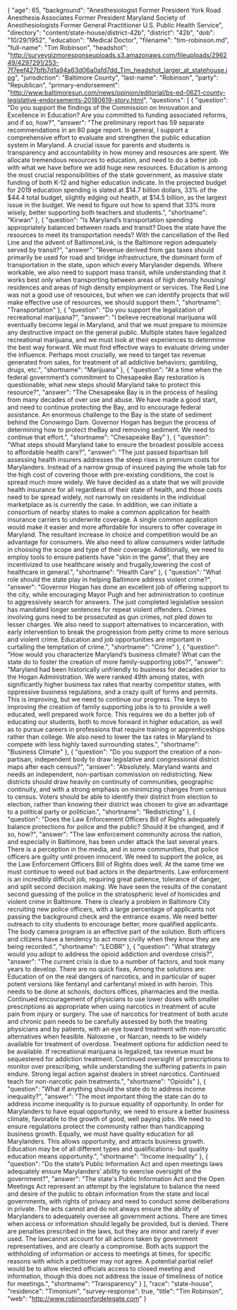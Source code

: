 {
  "age": 65,
  "background": "Anesthesiologist  Former President York Road Anesthesia Associates Former President Maryland Society of Anesthesiologists Former General Practitioner U.S. Public Health Service",
  "directory": "content/state-house/district-42b",
  "district": "42b",
  "dob": "10/29/1952",
  "education": "Medical Doctor",
  "filename": "tim-robinson.md",
  "full-name": "Tim Robinson",
  "headshot": "http://surveygizmoresponseuploads.s3.amazonaws.com/fileuploads/296249/4297291/253-7f7eef427bfb7d1a94a63d06a0afd7dd_Tim_headshot_larger_at_statehouse.jpg",
  "jurisdiction": "Baltimore County",
  "last-name": "Robinson",
  "party": "Republican",
  "primary-endorsement": "http://www.baltimoresun.com/news/opinion/editorial/bs-ed-0621-county-legislative-endorsements-20180619-story.html",
  "questions": [
    {
      "question": "Do you support the findings of the Commission on Innovation and Excellence in Education? Are you committed to funding associated reforms, and if so, how?",
      "answer": "The preliminary report has 59 separate recommendations in an 80 page report.  In general, I support a comprehensive effort to evaluate and strengthen the public education system in Maryland.   A crucial issue for parents and students is transparency and accountability in how money and resources are spent.  We allocate tremendous resources to education, and need to do a better job with what we have before we add huge new resources. Education is among the most crucial responsibilities of the state government, as massive state funding of both K-12 and higher education indicate.  In the projected budget for 2019 education spending is slated at $14.7 billion dollars, 33% of the $44.4 total budget, slightly edging out health, at $14.5 billion, as the largest issue in the budget. We need to figure out how to spend that 33% more wisely, better supporting both teachers and students.",
      "shortname": "Kirwan"
    },
    {
      "question": "Is Maryland’s transportation spending appropriately balanced between roads and transit? Does the state have the resources to meet its transportation needs? With the cancellation of the Red Line and the advent of BaltimoreLink, is the Baltimore region adequately served by transit?",
      "answer": "Revenue derived from gas taxes should primarily be used for road and bridge infrastructure, the dominant form of transportation in the state, upon which every Marylander depends.   Where workable, we also need to support mass transit, while understanding that it works best only when transporting between areas of high density housing/ residences and areas of high density employment or services.   The Red Line was not a good use of resources, but when we can identify projects that will make effective use of resources, we should support them.",
      "shortname": "Transportation"
    },
    {
      "question": "Do you support the legalization of recreational marijuana?",
      "answer": "I believe recreational marijuana will eventually become legal in Maryland, and that we must prepare to minimize any destructive impact on the general public.  Multiple states have legalized recreational marijuana, and we must look at their experiences to determine the best way forward.   We must find effective ways to evaluate driving under the influence.   Perhaps most crucially, we need to target tax revenue generated from sales, for treatment of all addictive behaviors; gambling, drugs, etc.",
      "shortname": "Marijuana"
    },
    {
      "question": "At a time when the federal government’s commitment to Chesapeake Bay restoration is questionable, what new steps should Maryland take to protect this resource?",
      "answer": "The Chesapeake Bay is in the process of healing from many decades of over use and abuse.  We have made a good start, and need to continue protecting the Bay, and to encourage federal assistance.   An enormous challenge to the Bay is the state of sediment behind the Conowingo Dam.  Governor Hogan has begun the process of determining how to protect theBay and removing sediment.  We need to continue that effort.",
      "shortname": "Chesapeake Bay"
    },
    {
      "question": "What steps should Maryland take to ensure the broadest possible access to affordable health care?",
      "answer": "The just passed bipartisan bill assessing health insurers addresses the steep rises in premium costs for Marylanders.  Instead of a narrow group of insured paying the whole tab for the high cost of covering those with pre-existing conditions, the cost is spread much more widely.   We have decided as a state that we will provide health insurance for all regardless of their state of health, and those costs need to be spread widely, not narrowly on residents in the individual marketplace as is currently the case.   In addition, we can initiate a consortium of nearby states to make a common application for health insurance carriers to underwrite coverage.  A single common application would make it easier and more affordable for insurers to offer coverage in Maryland.  The resultant increase in choice and competition would be an advantage for consumers.   We also need to allow consumers wider latitude in choosing the scope and type of their coverage. Additionally, we need to employ tools to ensure patients have \"skin in the game\", that they are incentivized to use healthcare wisely and frugally,lowering the cost of healthcare in general.",
      "shortname": "Health Care"
    },
    {
      "question": "What role should the state play in helping Baltimore address violent crime?",
      "answer": "Governor Hogan has done an excellent job of offering support to the city, while encouraging Mayor Pugh and her administration to continue to aggressively search for answers.  The just completed legislative session has mandated longer sentences for repeat violent offenders.  Crimes involving guns need to be prosecuted as gun crimes, not pled down to lesser charges.   We also need to support alternatives to incarceration, with early intervention to break the progression from petty crime to more serious and violent crime. Education and job opportunities are important in curtailing the temptation of crime.",
      "shortname": "Crime"
    },
    {
      "question": "How would you characterize Maryland’s business climate? What can the state do to foster the creation of more family-supporting jobs?",
      "answer": "Maryland had been historically unfriendly to business for decades prior to the Hogan Administration.  We were ranked 49th among states, with significantly higher business tax rates that nearby competitor states, with oppressive business regulations, and a crazy quilt of forms and permits.  This is improving, but we need to continue our progress.   The keys to improving the creation of family supporting jobs is to to provide a well educated, well prepared work force.  This requires we do a better job of educating our students, both to move forward in higher education, as well as to pursue careers in professions that require training or apprenticeships rather than college. We also need to lower the tax rates in Maryland to compete with less highly taxed surrounding states.",
      "shortname": "Business Climate"
    },
    {
      "question": "Do you support the creation of a non-partisan, independent body to draw legislative and congressional district maps after each census?",
      "answer": "Absolutely.  Maryland wants and needs an independent, non-partisan commission on redistricting.   New districts should draw heavily on continuity of communities, geographic continuity, and with a strong emphasis on minimizing changes from census to census.   Voters should be able to identify their district from election to election, rather than knowing their district was chosen to give an advantage to a political party or politician.",
      "shortname": "Redistricting"
    },
    {
      "question": "Does the Law Enforcement Officers Bill of Rights adequately balance protections for police and the public? Should it be changed, and if so, how?",
      "answer": "The law enforcement community across the nation, and especially in Baltimore, has been under attack the last several years.  There is a perception in the media, and in some communities, that police officers are guilty until proven innocent.  We need to support the police, as the Law Enforcement Officers Bill of Rights does well.  At the same time we must continue to weed out bad actors in the departments.   Law enforcement is an incredibly difficult job, requiring great patience, tolerance of danger, and split second decision making.  We have seen the results of the constant second guessing of the police in the stratospheric level of homicides and violent crime in Baltimore.   There is clearly a problem in Baltimore City recruiting new police officers, with a large percentage of applicants not passing the background check and the entrance exams.  We need better outreach to city students to encourage better, more qualified applicants.   The body camera program is an effective part of the solution.  Both officers and citizens have a tendency to act more civilly when they know they are being recorded.",
      "shortname": "LEOBR"
    },
    {
      "question": "What strategy would you adopt to address the opioid addiction and overdose crisis?",
      "answer": "The current crisis is due to a number of factors, and took many years to develop.  There are no quick fixes,  Among the solutions are: Education of on the real dangers of narcotics, and in particular of super potent versions like fentanyl and carfentanyl mixed in with heroin.  This needs to be done at schools, doctors offices, pharmacies and the media. Continued encouragement of physicians to use lower doses with smaller  prescriptions as appropriate when using narcotics in treatment of acute pain from injury or surgery. The use of narcotics for treatment of both acute and chronic pain needs to be carefully assessed by both the treating physicians and by patients, with an eye toward treatment with non-narcotic alternatives when feasible.   Naloxone , or Narcan, needs to be widely available for treatment of overdose.   Treatment options for addiction need to be available.  If recreational marijuana is legalized, tax revenue must be sequestered for addiction treatment.   Continued oversight of prescriptions to monitor over prescribing, while understanding the suffering patients in pain endure.  Strong legal action against dealers in street narcotics. Continued teach for non-narcotic pain treatments.",
      "shortname": "Opioids"
    },
    {
      "question": "What if anything should the state do to address income inequality?",
      "answer": "The most important thing the state can do to address income inequality is to pursue equality of opportunity.   In order for Marylanders to have equal opportunity, we need to ensure a better business climate, favorable to the growth of good, well paying jobs.   We need to ensure regulations protect the community rather than handicapping business growth. Equally, we must have quality education for all Marylanders.  This allows opportunity, and attracts business growth.  Education may be of all different types and qualifications- but quality education means opportunity.",
      "shortname": "Income inequality"
    },
    {
      "question": "Do the state’s Public Information Act and open meetings laws adequately ensure Marylanders’ ability to exercise oversight of the government?",
      "answer": "The state's Public Information Act and the Open Meetings Act represent an attempt by the legislature to balance the need and desire of the public to obtain information from the state and local governments, with rights of privacy and need to conduct some deliberations in private.  The acts cannot and do not always ensure the ability of Marylanders to adequately oversee all government actions. There are times when access or information should legally be provided, but is denied.  There are penalties prescribed in the laws, but they are minor and rarely if ever used. The lawcannot account for all actions taken by government representatives, and are clearly a compromise.  Both acts support the withholding of information or access to meetings at times, for specific reasons with which a petitioner may not agree.   A potential partial relief would be to allow elected officials access to closed meeting and information, though this does not address the issue of timeliness of notice for meetings.",
      "shortname": "Transparency"
    }
  ],
  "race": "state-house",
  "residence": "Timonium",
  "survey-response": true,
  "title": "Tim Robinson",
  "web": "http://www.robinsonfordelegate.com"
}
